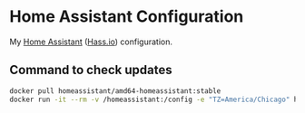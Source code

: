 # Home Assistant Configuration #

My [Home Assistant](https://www.home-assistant.io/) ([Hass.io](https://www.home-assistant.io/hassio/)) configuration.

## Command to check updates ##

``` bash
docker pull homeassistant/amd64-homeassistant:stable
docker run -it --rm -v /homeassistant:/config -e "TZ=America/Chicago" homeassistant/amd64-homeassistant:stable hass -c /config --script check_config
```

